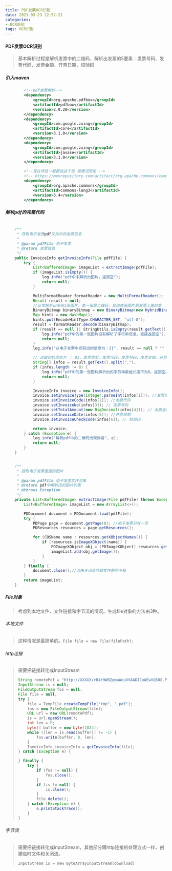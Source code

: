 ```yaml
---
title: PDF发票OCR识别
date: 2021-03-23 22:52:21
categories: 
- OCR识别
tags: OCR识别
---
```

#### PDF发票OCR识别

>基本解析过程是解析发票中的二维码，解析出发票的5要素：发票号码、发票代码、发票金额、开票日期、校验码

##### 引入maven

```xml
		<!--pdf发票解析-->
        <dependency>
            <groupId>org.apache.pdfbox</groupId>
            <artifactId>pdfbox</artifactId>
            <version>2.0.20</version>
        </dependency>
        <dependency>
            <groupId>com.google.zxing</groupId>
            <artifactId>core</artifactId>
            <version>3.1.0</version>
        </dependency>
        <dependency>
            <groupId>com.google.zxing</groupId>
            <artifactId>javase</artifactId>
            <version>3.1.0</version>
        </dependency>

		<!--现在项目一般都放这个包 视情况而定 -->
        <!-- https://mvnrepository.com/artifact/org.apache.commons/commons-lang3 -->
        <dependency>
            <groupId>org.apache.commons</groupId>
            <artifactId>commons-lang3</artifactId>
            <version>3.4</version>
        </dependency>

```

##### 解析pdf的完整代码

```java

    /**
     * 获取电子发票pdf文件中的发票信息
     *
     * @param pdfFile 电子发票
     * @return 发票信息
     */
    public InvoiceInfo getInvoiceInfo(File pdfFile) {
        try {
            List<BufferedImage> imageList = extractImage(pdfFile);
            if (imageList.isEmpty()) {
                log.info("pdf中未解析出图片，返回空");
                return null;
            }

            MultiFormatReader formatReader = new MultiFormatReader();
            Result result = null;
            //正常解析出来有3张图片，第一张是二维码，其他两张图片是发票上盖的章
            BinaryBitmap binaryBitmap = new BinaryBitmap(new HybridBinarizer(new BufferedImageLuminanceSource(imageList.get(0))));
            Map hints = new HashMap();
            hints.put(EncodeHintType.CHARACTER_SET, "utf-8");
            result = formatReader.decode(binaryBitmap);
            if (result == null || StringUtils.isEmpty(result.getText())) {
                log.info("pdf中的第一张图片没有解析了字符串信息，直接返回空");
                return null;
            }
            log.info("从电子发票中识别出的信息为：{}", result == null ? "" : result.getText());

            // 读取到的信息为 ： 01，发票类型，发票代码，发票号码，发票金额，开票日期，校验码，随机产生的摘要信息
            String[] infos = result.getText().split(",");
            if (infos.length != 8) {
                log.info("pdf中的第一张图片解析出的字符串数组长度不为8，返回空。");
                return null;
            }

            InvoiceInfo invoice = new InvoiceInfo();
            invoice.setInvoiceType(Integer.parseInt(infos[1])); //发票类型
            invoice.setInvoiceCode(infos[2]); //发票代码
            invoice.setInvoiceNo(infos[3]); // 发票号码
            invoice.setTotalAmount(new BigDecimal(infos[4])); // 发票金额
            invoice.setInvoiceDate(infos[5]); //开票日期
            invoice.setInvoiceCheckcode(infos[6]); // 校验码

            return invoice;
        } catch (Exception e) {
            log.info("解析pdf中的二维码出现异常", e);
            return null;
        }
    }


    /**
     * 提取电子发票里面的图片
     *
     * @param pdfFile 电子发票文件对象
     * @return pdf中解析出的图片列表
     * @throws Exception
     */
    private List<BufferedImage> extractImage(File pdfFile) throws Exception {
        List<BufferedImage> imageList = new ArrayList<>();

        PDDocument document = PDDocument.load(pdfFile);
        try {
            PDPage page = document.getPage(0); //电子发票只有一页
            PDResources resources = page.getResources();

            for (COSName name : resources.getXObjectNames()) {
                if (resources.isImageXObject(name)) {
                    PDImageXObject obj = (PDImageXObject) resources.getXObject(name);
                    imageList.add(obj.getImage());
                }
            }
        } finally {
            document.close();//流未关闭会导致文件删除不掉
        }
        return imageList;
    }
```

##### File对象

> 考虑到本地文件、文件链接和字节流的情况。生成file对象的方法由3种。

###### 本地文件

> 这种情况是最简单的。`File file = new File(filePath);`

###### http连接

> 需要把链接转化成inputStream
>
> ```java
> String remotePdf = "http://XXXXX/rB4r9WBZqmaAeuXVAADICoWEwVQ508.PDF";
> InputStream is = null;
> FileOutputStream fos = null;
> File file = null;
> try {
>     file = TempFile.createTempFile("tmp", ".pdf");
>     fos = new FileOutputStream(file);
>     URL url = new URL(remotePdf);
>     is = url.openStream();
>     int len = 0;
>     byte[] buffer = new byte[1024];
>     while ((len = is.read(buffer)) != -1) {
>         fos.write(buffer, 0, len);
>     }
>     InvoiceInfo invoiceInfo = getInvoiceInfo(file);
> } catch (Exception e) {
> 
> } finally {
>     try {
>         if (fos != null) {
>             fos.close();
>         }
>         if (is != null) {
>             is.close();
>         }
>         file.delete();
>     } catch (Exception e) {
>         e.printStackTrace();
>     }
> }
> ```

###### 字节流

> 需要把链接转化成inputStream，其他部分跟http连接的处理方式一样，创建临时文件和关闭流。
>
> `InputStream is = new ByteArrayInputStream(download)`